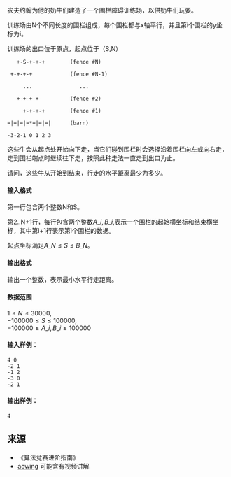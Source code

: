 农夫约翰为他的奶牛们建造了一个围栏障碍训练场，以供奶牛们玩耍。

训练场由N个不同长度的围栏组成，每个围栏都与x轴平行，并且第i个围栏的y坐标为i。

训练场的出口位于原点，起点位于（S,N）

```
   +-S-+-+-+        (fence #N)

 +-+-+-+            (fence #N-1)

     ...               ...

   +-+-+-+          (fence #2)

     +-+-+-+        (fence #1)

=|=|=|=*=|=|=|      (barn)

-3-2-1 0 1 2 3 
```

这些牛会从起点处开始向下走，当它们碰到围栏时会选择沿着围栏向左或向右走，走到围栏端点时继续往下走，按照此种走法一直走到出口为止。

请问，这些牛从开始到结束，行走的水平距离最少为多少。

#### 输入格式

第一行包含两个整数N和S。

第2..N+1行，每行包含两个整数$A\_i,B\_i$,表示一个围栏的起始横坐标和结束横坐标，其中第i+1行表示第i个围栏的数据。

起点坐标满足$A\_N \le S \le B\_N$。

#### 输出格式

输出一个整数，表示最小水平行走距离。

#### 数据范围

$1 \le N \le 30000$,  
$-100000 \le S \le 100000$,  
$-100000 \le A\_i,B\_i \le 100000$

#### 输入样例：

```
4 0 
-2 1
-1 2
-3 0
-2 1
```

#### 输出样例：

```
4
```

## 来源 
- 《算法竞赛进阶指南》
- [acwing](https://www.acwing.com/problem/content/331/) 可能含有视频讲解